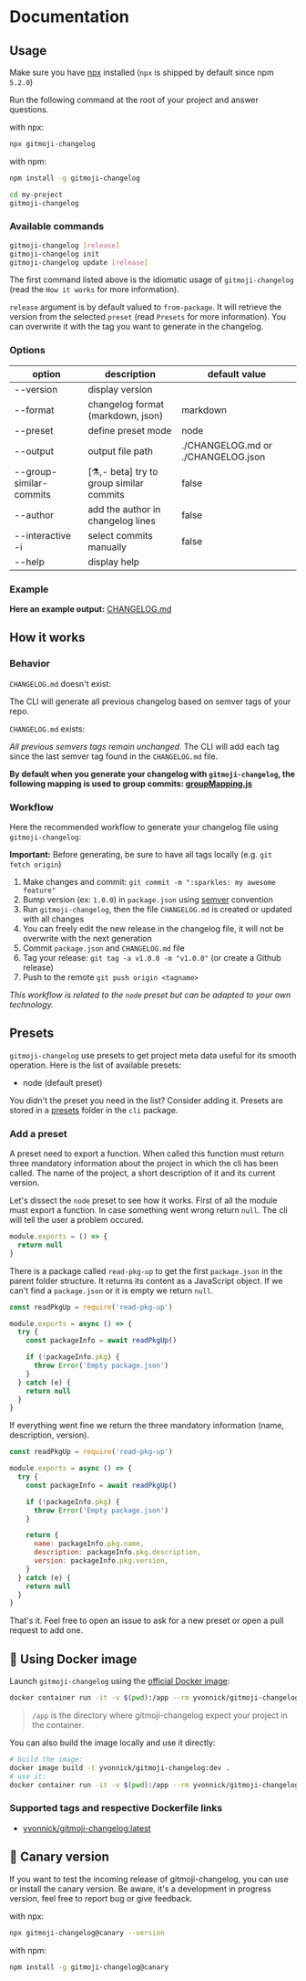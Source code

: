 # Documentation

## Usage

Make sure you have [npx](https://www.npmjs.com/package/npx) installed (`npx` is shipped by default since npm `5.2.0`)

Run the following command at the root of your project and answer questions.

with npx:
```sh
npx gitmoji-changelog
```

with npm:
```sh
npm install -g gitmoji-changelog

cd my-project
gitmoji-changelog
```

### Available commands

```sh
gitmoji-changelog [release]
gitmoji-changelog init
gitmoji-changelog update [release]
```

The first command listed above is the idiomatic usage of `gitmoji-changelog` (read the `How it works` for more information).

`release` argument is by default valued to `from-package`. It will retrieve the version from the selected `preset` (read `Presets` for more information). You can overwrite it with the tag you want to generate in the changelog.

### Options

| option                  | description                             | default value                      |
|-------------------------|-----------------------------------------|------------------------------------|
| --version               | display version                         |                                    |
| --format                | changelog format (markdown, json)       | markdown                           |
| --preset                | define preset mode                      | node                               |
| --output                | output file path                        | ./CHANGELOG.md or ./CHANGELOG.json |
| --group-similar-commits | [⚗️,- beta] try to group similar commits | false                              |
| --author                | add the author in changelog lines       | false                              |
| --interactive -i        | select commits manually                 | false                              |
| --help                  | display help                            |                                    |

### Example

**Here an example output:** [CHANGELOG.md](https://github.com/frinyvonnick/gitmoji-changelog/blob/master/CHANGELOG.md)

## How it works

### Behavior

`CHANGELOG.md` doesn't exist:

The CLI will generate all previous changelog based on semver tags of your repo.

`CHANGELOG.md` exists:

_All previous semvers tags remain unchanged_. The CLI will add each tag since the last semver tag found in the `CHANGELOG.md` file.

**By default when you generate your changelog with `gitmoji-changelog`, the following mapping is used to group commits: [groupMapping.js](packages/gitmoji-changelog-core/src/groupMapping.js)**

### Workflow

Here the recommended workflow to generate your changelog file using `gitmoji-changelog`:

**Important:** Before generating, be sure to have all tags locally (e.g. `git fetch origin`)

1. Make changes and commit: `git commit -m ":sparkles: my awesome feature"`
2. Bump version (ex: `1.0.0`) in `package.json` using [semver](https://semver.org/) convention
3. Run `gitmoji-changelog`, then the file `CHANGELOG.md` is created or updated with all changes
4. You can freely edit the new release in the changelog file, it will not be overwrite with the next generation
5. Commit `package.json` and `CHANGELOG.md` file
6. Tag your release: `git tag -a v1.0.0 -m "v1.0.0"` (or create a Github release)
7. Push to the remote `git push origin <tagname>`

_This workflow is related to the `node` preset but can be adapted to your own technology._

## Presets 

`gitmoji-changelog` use presets to get project meta data useful for its smooth operation. Here is the list of available presets:

- node (default preset)

You didn't the preset you need in the list? Consider adding it. Presets are stored in a [presets](packages/gitmoji-changelog-cli/src/presets) folder in the `cli` package.

### Add a preset

A preset need to export a function. When called this function must return three mandatory information about the project in which the cli has been called. The name of the project, a short description of it and its current version.

Let's dissect the `node` preset to see how it works. First of all the module must export a function. In case something went wrong return `null`. The cli will tell the user a problem occured.

```js
module.exports = () => {
  return null
}
```

There is a package called `read-pkg-up` to get the first `package.json` in the parent folder structure. It returns its content as a JavaScript object. If we can't find a `package.json` or it is empty we return `null`.

```js
const readPkgUp = require('read-pkg-up')

module.exports = async () => {
  try {
    const packageInfo = await readPkgUp()

    if (!packageInfo.pkg) {
      throw Error('Empty package.json')
    }
  } catch (e) {
    return null
  }
}
```

If everything went fine we return the three mandatory information (name, description, version).

```js
const readPkgUp = require('read-pkg-up')

module.exports = async () => {
  try {
    const packageInfo = await readPkgUp()

    if (!packageInfo.pkg) {
      throw Error('Empty package.json')
    }

    return {
      name: packageInfo.pkg.name,
      description: packageInfo.pkg.description,
      version: packageInfo.pkg.version,
    }
  } catch (e) {
    return null
  }
}
```

That's it. Feel free to open an issue to ask for a new preset or open a pull request to add one.

## 🐳 Using Docker image

Launch `gitmoji-changelog` using the [official Docker image](https://hub.docker.com/r/yvonnick/gitmoji-changelog):
```sh
docker container run -it -v $(pwd):/app --rm yvonnick/gitmoji-changelog:latest
```

> `/app` is the directory where gitmoji-changelog expect your project in the container.

You can also build the image locally and use it directly:
```sh
# build the image:
docker image build -t yvonnick/gitmoji-changelog:dev .
# use it:
docker container run -it -v $(pwd):/app --rm yvonnick/gitmoji-changelog:dev
```

### Supported tags and respective Dockerfile links

* [yvonnick/gitmoji-changelog:latest](https://github.com/frinyvonnick/gitmoji-changelog/blob/master/Dockerfile)


## 🐥 Canary version

If you want to test the incoming release of gitmoji-changelog, you can use or install the canary version.
Be aware, it's a development in progress version, feel free to report bug or give feedback.

with npx:
```sh
npx gitmoji-changelog@canary --version
```

with npm:
```sh
npm install -g gitmoji-changelog@canary
```
